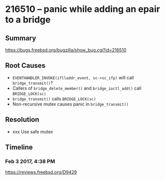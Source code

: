 # 216510 – panic while adding an epair to a bridge

## Summary

https://bugs.freebsd.org/bugzilla/show_bug.cgi?id=216510

## Root Causes

* `EVENTHANDLER_INVOKE(iflladdr_event, sc->sc_ifp)` will call `bridge_transmit()`?
* Callers of `bridge_delete_member()` and `bridge_ioctl_add()` call `BRIDGE_LOCK(sc)`
* `bridge_transmit()` calls `BRIDGE_LOCK(sc)`
* Non-recursive mutex causes panic in `bridge_transmit()`

## Resolution

* xxx Use safe mutex

## Timeline

### Feb 3 2017, 4:38 PM

https://reviews.freebsd.org/D9429

